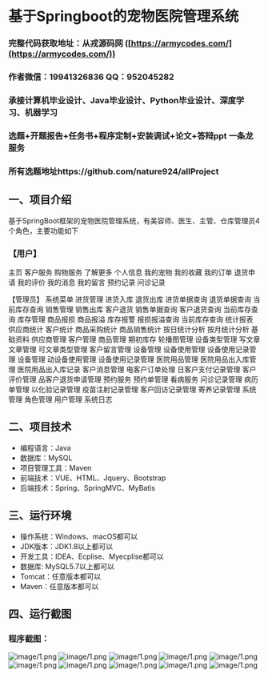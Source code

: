 基于Springboot的宠物医院管理系统
=
### 完整代码获取地址：从戎源码网 ([https://armycodes.com/](https://armycodes.com/))
### 作者微信：19941326836  QQ：952045282 
### 承接计算机毕业设计、Java毕业设计、Python毕业设计、深度学习、机器学习
### 选题+开题报告+任务书+程序定制+安装调试+论文+答辩ppt 一条龙服务
### 所有选题地址https://github.com/nature924/allProject

一、项目介绍
---
基于SpringBoot框架的宠物医院管理系统，有美容师、医生、主管、仓库管理员4个角色，主要功能如下

### 【用户】
主页
客户服务
购物服务
了解更多
个人信息
我的宠物
我的收藏
我的订单
退货申请
我的评价
我的消息
我的留言
预约记录
问诊记录

【管理员】
系统菜单
进货管理
进货入库
退货出库
进货单据查询
退货单据查询
当前库存查询
销售管理
销售出库
客户退货
销售单据查询
客户退货查询
当前库存查询
库存管理
商品报损
商品报溢
库存报警
报损报溢查询
当前库存查询
统计报表
供应商统计
客户统计
商品采购统计
商品销售统计
按日统计分析
按月统计分析
基础资料
供应商管理
客户管理
商品管理
期初库存
轮播图管理
设备类型管理
写文章
文章管理
可文章类型管理
客户留言管理
设备管理
设备使用管理
设备使用记录管理
设备管理
动设备使用管理
设备使用记录管理
医院用品管理
医院用品出入库管理
医院用品出入库记录
客户消息管理
电客户订单处理
日客户支付记录管理
客户评价管理
品客户退货申请管理
预约服务
预约单管理
看病服务
问诊记录管理
病历单管理
以化验记录管理
疫苗注射记录管理
客户回访记录管理
寄养记录管理
系统管理
角色管理
用户管理
系统日志




二、项目技术
---
- 编程语言：Java
- 数据库：MySQL
- 项目管理工具：Maven
- 前端技术：VUE、HTML、Jquery、Bootstrap
- 后端技术：Spring、SpringMVC、MyBatis

三、运行环境
---
- 操作系统：Windows、macOS都可以
- JDK版本：JDK1.8以上都可以
- 开发工具：IDEA、Ecplise、Myecplise都可以
- 数据库: MySQL5.7以上都可以
- Tomcat：任意版本都可以
- Maven：任意版本都可以

四、运行截图
---

### 程序截图：
![image/1.png](image/1.jpg)
![image/1.png](image/2.jpg)
![image/1.png](image/3.jpg)
![image/1.png](image/4.jpg)
![image/1.png](image/5.jpg)
![image/1.png](image/6.jpg)
![image/1.png](image/7.jpg)
![image/1.png](image/8.jpg)
![image/1.png](image/9.jpg)
![image/1.png](image/10.jpg)


